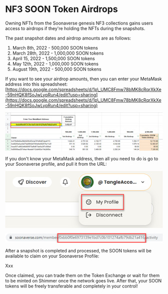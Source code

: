 # NF3 SOON Token Airdrops

Owning NFTs from the Soonaverse genesis NF3 collections gains users access to airdrops if they're holding the NFTs during the snapshots.

The past snapshot dates and airdrop amounts are as follows:

1. March 8th, 2022 - 500,000 SOON tokens
2. March 28th, 2022 - 1,000,000 SOON tokens
3. April 15, 2022 - 1,500,000 SOON tokens
4. May 12th, 2022 - 1,000,000 SOON tokens
5. August 19th, 2022 - 500,000 SOON tokens

If you want to see your airdrop amounts, then you can enter your MetaMask address into this spreadsheet: [https://docs.google.com/spreadsheets/d/1p\_UMC8Fmw78bMK8cRqrXkXe-59nHQK8fSoJwLypRun4/edit?usp=sharing](https://docs.google.com/spreadsheets/d/1p\_UMC8Fmw78bMK8cRqrXkXe-59nHQK8fSoJwLypRun4/edit?usp=sharing)

![](../.gitbook/assets/image.png)

If you don't know your MetaMask address, then all you need to do is go to your Soonaverse profile, and pull it from the URL:



![](<../.gitbook/assets/image (1).png>)

![](<../.gitbook/assets/image (2).png>)



After a snapshot is completed and processed, the SOON tokens will be available to claim on your Soonaverse Profile:

Xxx

Once claimed, you can trade them on the Token Exchange or wait for them to be minted on Shimmer once the network goes live. After that, your SOON tokens will be freely transferable and completely in your control!
